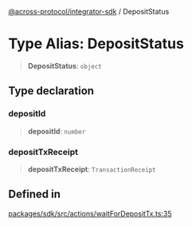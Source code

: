 [@across-protocol/integrator-sdk](../README.md) / DepositStatus

# Type Alias: DepositStatus

> **DepositStatus**: `object`

## Type declaration

### depositId

> **depositId**: `number`

### depositTxReceipt

> **depositTxReceipt**: `TransactionReceipt`

## Defined in

[packages/sdk/src/actions/waitForDepositTx.ts:35](https://github.com/across-protocol/toolkit/blob/0408e9d38e7f5e4687131c33ea4b58d12a946b0d/packages/sdk/src/actions/waitForDepositTx.ts#L35)

